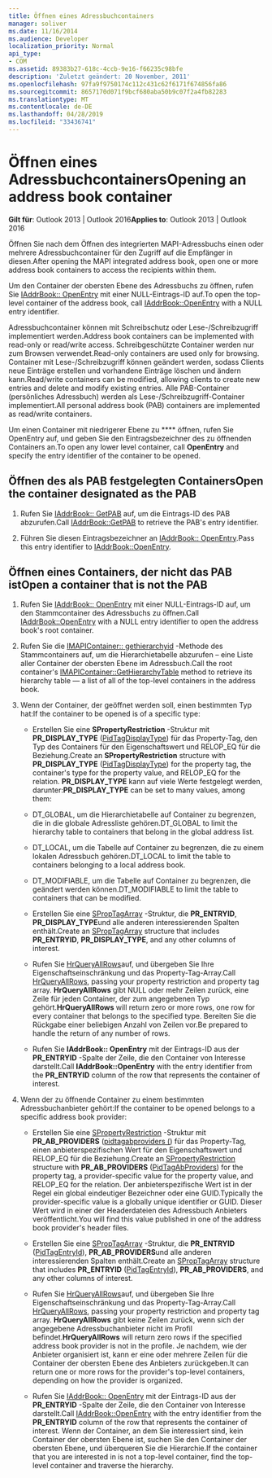 ```yaml
---
title: Öffnen eines Adressbuchcontainers
manager: soliver
ms.date: 11/16/2014
ms.audience: Developer
localization_priority: Normal
api_type:
- COM
ms.assetid: 89383b27-618c-4ccb-9e16-f66235c98bfe
description: 'Zuletzt geändert: 20 November, 2011'
ms.openlocfilehash: 97fa9f9750174c112c431c62f6171f674856fa86
ms.sourcegitcommit: 8657170d071f9bcf680aba50b9c07f2a4fb82283
ms.translationtype: MT
ms.contentlocale: de-DE
ms.lasthandoff: 04/28/2019
ms.locfileid: "33436741"
---
```

# <a name="opening-an-address-book-container"></a><span data-ttu-id="a0c5f-103">Öffnen eines Adressbuchcontainers</span><span class="sxs-lookup"><span data-stu-id="a0c5f-103">Opening an address book container</span></span>

<span data-ttu-id="a0c5f-104">**Gilt für**: Outlook 2013 | Outlook 2016</span><span class="sxs-lookup"><span data-stu-id="a0c5f-104">**Applies to**: Outlook 2013 | Outlook 2016</span></span> 
  
<span data-ttu-id="a0c5f-105">Öffnen Sie nach dem Öffnen des integrierten MAPI-Adressbuchs einen oder mehrere Adressbuchcontainer für den Zugriff auf die Empfänger in diesen.</span><span class="sxs-lookup"><span data-stu-id="a0c5f-105">After opening the MAPI integrated address book, open one or more address book containers to access the recipients within them.</span></span>
  
<span data-ttu-id="a0c5f-106">Um den Container der obersten Ebene des Adressbuchs zu öffnen, rufen Sie [IAddrBook:: OpenEntry](iaddrbook-openentry.md) mit einer NULL-Eintrags-ID auf.</span><span class="sxs-lookup"><span data-stu-id="a0c5f-106">To open the top-level container of the address book, call [IAddrBook::OpenEntry](iaddrbook-openentry.md) with a NULL entry identifier.</span></span> 
  
<span data-ttu-id="a0c5f-107">Adressbuchcontainer können mit Schreibschutz oder Lese-/Schreibzugriff implementiert werden.</span><span class="sxs-lookup"><span data-stu-id="a0c5f-107">Address book containers can be implemented with read-only or read/write access.</span></span> <span data-ttu-id="a0c5f-108">Schreibgeschützte Container werden nur zum Browsen verwendet.</span><span class="sxs-lookup"><span data-stu-id="a0c5f-108">Read-only containers are used only for browsing.</span></span> <span data-ttu-id="a0c5f-109">Container mit Lese-/Schreibzugriff können geändert werden, sodass Clients neue Einträge erstellen und vorhandene Einträge löschen und ändern kann.</span><span class="sxs-lookup"><span data-stu-id="a0c5f-109">Read/write containers can be modified, allowing clients to create new entries and delete and modify existing entries.</span></span> <span data-ttu-id="a0c5f-110">Alle PAB-Container (persönliches Adressbuch) werden als Lese-/Schreibzugriff-Container implementiert.</span><span class="sxs-lookup"><span data-stu-id="a0c5f-110">All personal address book (PAB) containers are implemented as read/write containers.</span></span> 
  
<span data-ttu-id="a0c5f-111">Um einen Container mit niedrigerer Ebene zu \*\*\*\* öffnen, rufen Sie OpenEntry auf, und geben Sie den Eintragsbezeichner des zu öffnenden Containers an.</span><span class="sxs-lookup"><span data-stu-id="a0c5f-111">To open any lower level container, call **OpenEntry** and specify the entry identifier of the container to be opened.</span></span> 
  
## <a name="open-the-container-designated-as-the-pab"></a><span data-ttu-id="a0c5f-112">Öffnen des als PAB festgelegten Containers</span><span class="sxs-lookup"><span data-stu-id="a0c5f-112">Open the container designated as the PAB</span></span>
  
1. <span data-ttu-id="a0c5f-113">Rufen Sie [IAddrBook:: GetPAB](iaddrbook-getpab.md) auf, um die Eintrags-ID des PAB abzurufen.</span><span class="sxs-lookup"><span data-stu-id="a0c5f-113">Call [IAddrBook::GetPAB](iaddrbook-getpab.md) to retrieve the PAB's entry identifier.</span></span> 
    
2. <span data-ttu-id="a0c5f-114">Führen Sie diesen Eintragsbezeichner an [IAddrBook:: OpenEntry](iaddrbook-openentry.md).</span><span class="sxs-lookup"><span data-stu-id="a0c5f-114">Pass this entry identifier to [IAddrBook::OpenEntry](iaddrbook-openentry.md).</span></span>
    
## <a name="open-a-container-that-is-not-the-pab"></a><span data-ttu-id="a0c5f-115">Öffnen eines Containers, der nicht das PAB ist</span><span class="sxs-lookup"><span data-stu-id="a0c5f-115">Open a container that is not the PAB</span></span>
  
1. <span data-ttu-id="a0c5f-116">Rufen Sie [IAddrBook:: OpenEntry](iaddrbook-openentry.md) mit einer NULL-Eintrags-ID auf, um den Stammcontainer des Adressbuchs zu öffnen.</span><span class="sxs-lookup"><span data-stu-id="a0c5f-116">Call [IAddrBook::OpenEntry](iaddrbook-openentry.md) with a NULL entry identifier to open the address book's root container.</span></span> 
    
2. <span data-ttu-id="a0c5f-117">Rufen Sie die [IMAPIContainer:: gethierarchyid](imapicontainer-gethierarchytable.md) -Methode des Stammcontainers auf, um die Hierarchietabelle abzurufen – eine Liste aller Container der obersten Ebene im Adressbuch.</span><span class="sxs-lookup"><span data-stu-id="a0c5f-117">Call the root container's [IMAPIContainer::GetHierarchyTable](imapicontainer-gethierarchytable.md) method to retrieve its hierarchy table — a list of all of the top-level containers in the address book.</span></span> 
    
3. <span data-ttu-id="a0c5f-118">Wenn der Container, der geöffnet werden soll, einen bestimmten Typ hat:</span><span class="sxs-lookup"><span data-stu-id="a0c5f-118">If the container to be opened is of a specific type:</span></span>
    
   - <span data-ttu-id="a0c5f-119">Erstellen Sie eine **SPropertyRestriction** -Struktur mit **PR_DISPLAY_TYPE** ([PidTagDisplayType](pidtagdisplaytype-canonical-property.md)) für das Property-Tag, den Typ des Containers für den Eigenschaftswert und RELOP_EQ für die Beziehung.</span><span class="sxs-lookup"><span data-stu-id="a0c5f-119">Create an **SPropertyRestriction** structure with **PR_DISPLAY_TYPE** ([PidTagDisplayType](pidtagdisplaytype-canonical-property.md)) for the property tag, the container's type for the property value, and RELOP_EQ for the relation.</span></span> <span data-ttu-id="a0c5f-120">**PR_DISPLAY_TYPE** kann auf viele Werte festgelegt werden, darunter:</span><span class="sxs-lookup"><span data-stu-id="a0c5f-120">**PR_DISPLAY_TYPE** can be set to many values, among them:</span></span> 
    
   - <span data-ttu-id="a0c5f-121">DT_GLOBAL, um die Hierarchietabelle auf Container zu begrenzen, die in die globale Adressliste gehören.</span><span class="sxs-lookup"><span data-stu-id="a0c5f-121">DT_GLOBAL to limit the hierarchy table to containers that belong in the global address list.</span></span>
    
   - <span data-ttu-id="a0c5f-122">DT_LOCAL, um die Tabelle auf Container zu begrenzen, die zu einem lokalen Adressbuch gehören.</span><span class="sxs-lookup"><span data-stu-id="a0c5f-122">DT_LOCAL to limit the table to containers belonging to a local address book.</span></span>
    
   - <span data-ttu-id="a0c5f-123">DT_MODIFIABLE, um die Tabelle auf Container zu begrenzen, die geändert werden können.</span><span class="sxs-lookup"><span data-stu-id="a0c5f-123">DT_MODIFIABLE to limit the table to containers that can be modified.</span></span>
    
   - <span data-ttu-id="a0c5f-124">Erstellen Sie eine [SPropTagArray](sproptagarray.md) -Struktur, die **PR_ENTRYID**, **PR_DISPLAY_TYPE**und alle anderen interessierenden Spalten enthält.</span><span class="sxs-lookup"><span data-stu-id="a0c5f-124">Create an [SPropTagArray](sproptagarray.md) structure that includes **PR_ENTRYID**, **PR_DISPLAY_TYPE**, and any other columns of interest.</span></span> 
    
   - <span data-ttu-id="a0c5f-125">Rufen Sie [HrQueryAllRows](hrqueryallrows.md)auf, und übergeben Sie Ihre Eigenschaftseinschränkung und das Property-Tag-Array.</span><span class="sxs-lookup"><span data-stu-id="a0c5f-125">Call [HrQueryAllRows](hrqueryallrows.md), passing your property restriction and property tag array.</span></span> <span data-ttu-id="a0c5f-126">**HrQueryAllRows** gibt NULL oder mehr Zeilen zurück, eine Zeile für jeden Container, der zum angegebenen Typ gehört.</span><span class="sxs-lookup"><span data-stu-id="a0c5f-126">**HrQueryAllRows** will return zero or more rows, one row for every container that belongs to the specified type.</span></span> <span data-ttu-id="a0c5f-127">Bereiten Sie die Rückgabe einer beliebigen Anzahl von Zeilen vor.</span><span class="sxs-lookup"><span data-stu-id="a0c5f-127">Be prepared to handle the return of any number of rows.</span></span> 
    
   - <span data-ttu-id="a0c5f-128">Rufen Sie **IAddrBook:: OpenEntry** mit der Eintrags-ID aus der **PR_ENTRYID** -Spalte der Zeile, die den Container von Interesse darstellt.</span><span class="sxs-lookup"><span data-stu-id="a0c5f-128">Call **IAddrBook::OpenEntry** with the entry identifier from the **PR_ENTRYID** column of the row that represents the container of interest.</span></span> 
    
4. <span data-ttu-id="a0c5f-129">Wenn der zu öffnende Container zu einem bestimmten Adressbuchanbieter gehört:</span><span class="sxs-lookup"><span data-stu-id="a0c5f-129">If the container to be opened belongs to a specific address book provider:</span></span>
    
   - <span data-ttu-id="a0c5f-130">Erstellen Sie eine [SPropertyRestriction](spropertyrestriction.md) -Struktur mit **PR_AB_PROVIDERS** ([pidtagabproviders (](pidtagabproviders-canonical-property.md)) für das Property-Tag, einen anbieterspezifischen Wert für den Eigenschaftswert und RELOP_EQ für die Beziehung.</span><span class="sxs-lookup"><span data-stu-id="a0c5f-130">Create an [SPropertyRestriction](spropertyrestriction.md) structure with **PR_AB_PROVIDERS** ([PidTagAbProviders](pidtagabproviders-canonical-property.md)) for the property tag, a provider-specific value for the property value, and RELOP_EQ for the relation.</span></span> <span data-ttu-id="a0c5f-131">Der anbieterspezifische Wert ist in der Regel ein global eindeutiger Bezeichner oder eine GUID.</span><span class="sxs-lookup"><span data-stu-id="a0c5f-131">Typically the provider-specific value is a globally unique identifier or GUID.</span></span> <span data-ttu-id="a0c5f-132">Dieser Wert wird in einer der Headerdateien des Adressbuch Anbieters veröffentlicht.</span><span class="sxs-lookup"><span data-stu-id="a0c5f-132">You will find this value published in one of the address book provider's header files.</span></span> 
    
   - <span data-ttu-id="a0c5f-133">Erstellen Sie eine [SPropTagArray](sproptagarray.md) -Struktur, die **PR_ENTRYID** ([PidTagEntryId](pidtagentryid-canonical-property.md)), **PR_AB_PROVIDERS**und alle anderen interessierenden Spalten enthält.</span><span class="sxs-lookup"><span data-stu-id="a0c5f-133">Create an [SPropTagArray](sproptagarray.md) structure that includes **PR_ENTRYID** ([PidTagEntryId](pidtagentryid-canonical-property.md)), **PR_AB_PROVIDERS**, and any other columns of interest.</span></span> 
    
   - <span data-ttu-id="a0c5f-134">Rufen Sie [HrQueryAllRows](hrqueryallrows.md)auf, und übergeben Sie Ihre Eigenschaftseinschränkung und das Property-Tag-Array.</span><span class="sxs-lookup"><span data-stu-id="a0c5f-134">Call [HrQueryAllRows](hrqueryallrows.md), passing your property restriction and property tag array.</span></span> <span data-ttu-id="a0c5f-135">**HrQueryAllRows** gibt keine Zeilen zurück, wenn sich der angegebene Adressbuchanbieter nicht im Profil befindet.</span><span class="sxs-lookup"><span data-stu-id="a0c5f-135">**HrQueryAllRows** will return zero rows if the specified address book provider is not in the profile.</span></span> <span data-ttu-id="a0c5f-136">Je nachdem, wie der Anbieter organisiert ist, kann er eine oder mehrere Zeilen für die Container der obersten Ebene des Anbieters zurückgeben.</span><span class="sxs-lookup"><span data-stu-id="a0c5f-136">It can return one or more rows for the provider's top-level containers, depending on how the provider is organized.</span></span> 
    
   - <span data-ttu-id="a0c5f-137">Rufen Sie [IAddrBook:: OpenEntry](iaddrbook-openentry.md) mit der Eintrags-ID aus der **PR_ENTRYID** -Spalte der Zeile, die den Container von Interesse darstellt.</span><span class="sxs-lookup"><span data-stu-id="a0c5f-137">Call [IAddrBook::OpenEntry](iaddrbook-openentry.md) with the entry identifier from the **PR_ENTRYID** column of the row that represents the container of interest.</span></span> <span data-ttu-id="a0c5f-138">Wenn der Container, an dem Sie interessiert sind, kein Container der obersten Ebene ist, suchen Sie den Container der obersten Ebene, und überqueren Sie die Hierarchie.</span><span class="sxs-lookup"><span data-stu-id="a0c5f-138">If the container that you are interested in is not a top-level container, find the top-level container and traverse the hierarchy.</span></span> 
    

